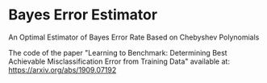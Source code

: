 # Bayes Error Estimator
An Optimal Estimator of Bayes Error Rate Based on Chebyshev Polynomials

The code of the paper "Learning to Benchmark: Determining Best Achievable Misclassification Error from Training Data" available at:
https://arxiv.org/abs/1909.07192
